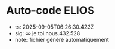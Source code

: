 # Auto-code ELIOS
- ts: 2025-09-05T06:26:30.423Z
- sig: ∞.je.toi.nous.432.528
- note: fichier généré automatiquement